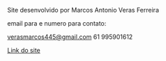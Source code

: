 
Site desenvolvido por Marcos Antonio Veras Ferreira

email para e numero para contato:

verasmarcos445@gmail.com 61 995901612


 <a href="https://sytlernaraki.github.io/Trabalho-God-Of-War/index.html" > Link do site  </a>
